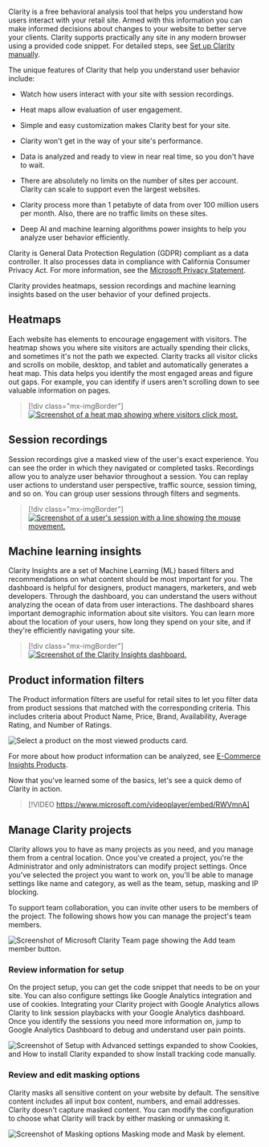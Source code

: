 Clarity is a free behavioral analysis tool that helps you understand how users interact with your retail site. Armed with this information you can make informed decisions about changes to your website to better serve your clients. Clarity supports practically any site in any modern browser using a provided code snippet. For detailed steps, see [Set up Clarity manually](/clarity/clarity-setup/?azure-portal=true).

The unique features of Clarity that help you understand user behavior include:

- Watch how users interact with your site with session recordings.

- Heat maps allow evaluation of user engagement.

- Simple and easy customization makes Clarity best for your site.

- Clarity won't get in the way of your site's performance.

- Data is analyzed and ready to view in near real time, so you don't have to wait.

- There are absolutely no limits on the number of sites per account. Clarity can scale to support even the largest websites.

- Clarity process more than 1 petabyte of data from over 100 million users per month. Also, there are no traffic limits on these sites.

- Deep AI and machine learning algorithms power insights to help you analyze user behavior efficiently.

Clarity is General Data Protection Regulation (GDPR) compliant as a data controller. It also processes data in compliance with California Consumer Privacy Act. For more information, see the [Microsoft Privacy Statement](https://privacy.microsoft.com/privacystatement/?azure-portal=true).

Clarity provides heatmaps, session recordings and machine learning insights based on the user behavior of your defined projects.

## Heatmaps

Each website has elements to encourage engagement with visitors. The heatmap shows you where site visitors are actually spending their clicks, and sometimes it's not the path we expected. Clarity tracks all visitor clicks and scrolls on mobile, desktop, and tablet and automatically generates a heat map. This data helps you identify the most engaged areas and figure out gaps. For example, you can identify if users aren't scrolling down to see valuable information on pages.

> [!div class="mx-imgBorder"]
> [![Screenshot of a heat map showing where visitors click most.](../media/heat-map.png)](../media/heat-map.png#lightbox)

## Session recordings

Session recordings give a masked view of the user's exact experience. You can see the order in which they navigated or completed tasks. Recordings allow you to analyze user behavior throughout a session. You can replay user actions to understand user perspective, traffic source, session timing, and so on. You can group user sessions through filters and segments.

> [!div class="mx-imgBorder"]
> [![Screenshot of a user's session with a line showing the mouse movement.](../media/session.png)](../media/session.png#lightbox)

## Machine learning insights

Clarity Insights are a set of Machine Learning (ML) based filters and recommendations on what content should be most important for you. The dashboard is helpful for designers, product managers, marketers, and web developers. Through the dashboard, you can understand the users without analyzing the ocean of data from user interactions. The dashboard shares important demographic information about site visitors. You can learn more about the location of your users, how long they spend on your site, and if they're efficiently navigating your site.

> [!div class="mx-imgBorder"]
> [![Screenshot of the Clarity Insights dashboard.](../media/insights.png)](../media/insights.png#lightbox)

## Product information filters

The Product information filters are useful for retail sites to let you filter data from product sessions that matched with the corresponding criteria. This includes criteria about Product Name, Price, Brand, Availability, Average Rating, and Number of Ratings.

![Select a product on the most viewed products card.](../media/most-viewed.png)

For more about how product information can be analyzed, see [E-Commerce Insights Products](/clarity/e-commerce-insights/?azure-portal=true#products).

Now that you've learned some of the basics, let's see a quick demo of Clarity in action.

> [!VIDEO https://www.microsoft.com/videoplayer/embed/RWVmnA]

## Manage Clarity projects

Clarity allows you to have as many projects as you need, and you manage them from a central location. Once you've created a project, you're the Administrator and only administrators can modify project settings. Once you've selected the project you want to work on, you'll be able to manage settings like name and category, as well as the team, setup, masking and IP blocking.

To support team collaboration, you can invite other users to be members of the project. The following shows how you can manage the project's team members.

![Screenshot of Microsoft Clarity Team page showing the Add team member button.](../media/team.png)

### Review information for setup

On the project setup, you can get the code snippet that needs to be on your site. You can also configure settings like Google Analytics integration and use of cookies. Integrating your Clarity project with Google Analytics allows Clarity to link session playbacks with your Google Analytics dashboard. Once you identify the sessions you need more information on, jump to Google Analytics Dashboard to debug and understand user pain points.

![Screenshot of Setup with Advanced settings expanded to show Cookies, and How to install Clarity expanded to show Install tracking code manually.](../media/setup.png)

### Review and edit masking options

Clarity masks all sensitive content on your website by default. The sensitive content includes all input box content, numbers, and email addresses. Clarity doesn't capture masked content. You can modify the configuration to choose what Clarity will track by either masking or unmasking it.

![Screenshot of Masking options Masking mode and Mask by element.](../media/masking.png)
